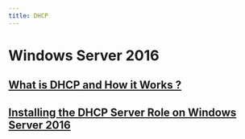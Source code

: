 ```yaml
---
title: DHCP
---
```


# <a href="/windows/windows-server" class="nav-button transform"><span></span></a>Windows Server 2016

## [What is DHCP and How it Works ?](/windows/windows-server/windows-server-2016/dhcp/what-s-dhcp-and-how-dhcp-works)
## [Installing the DHCP Server Role on Windows Server 2016](/windows/windows-server/windows-server-2016/dhcp/install-dhcp-role-on-windows-servers-2016)
